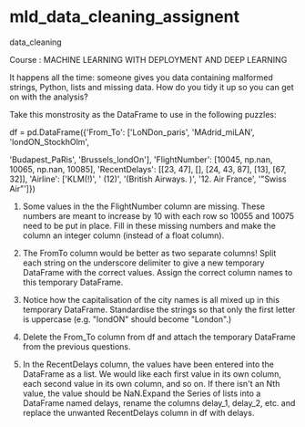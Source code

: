 # mld_data_cleaning_assignent
data_cleaning

Course : MACHINE LEARNING WITH DEPLOYMENT AND DEEP LEARNING

It happens all the time: someone gives you data containing malformed strings, Python, lists and missing data. How do you tidy it up so you can get on with the analysis?

Take this monstrosity as the DataFrame to use in the following puzzles:

df = pd.DataFrame({'From_To': ['LoNDon_paris', 'MAdrid_miLAN', 'londON_StockhOlm',

'Budapest_PaRis', 'Brussels_londOn'], 'FlightNumber': [10045, np.nan, 10065, np.nan, 10085], 'RecentDelays': [[23, 47], [], [24, 43, 87], [13], [67, 32]], 'Airline': ['KLM(!)', ' (12)', '(British Airways. )', '12. Air France', '"Swiss Air"']})

1. Some values in the the FlightNumber column are missing. These numbers are meant to increase by 10 with each row so 10055 and 10075 need to be put in place. Fill in these missing numbers and make the column an integer column (instead of a float column).

2. The FromTo column would be better as two separate columns! Split each string on the underscore delimiter to give a new temporary DataFrame with the correct values. Assign the correct column names to this temporary DataFrame.

3. Notice how the capitalisation of the city names is all mixed up in this temporary DataFrame. Standardise the strings so that only the first letter is uppercase (e.g. "londON" should become "London".)

4. Delete the From_To column from df and attach the temporary DataFrame from the previous questions.

5. In the RecentDelays column, the values have been entered into the DataFrame as a list. We would like each first value in its own column, each second value in its own column, and so on. If there isn't an Nth value, the value should be NaN.Expand the Series of lists into a DataFrame named delays, rename the columns delay_1, delay_2, etc. and replace the unwanted RecentDelays column in df with delays.

